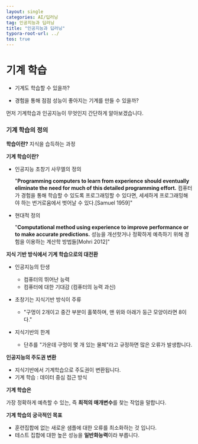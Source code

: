 ```yaml
---
layout: single
categories: AI/딥러닝
tag: 인공지능과 딥러닝
title: "인공지능과 딥러닝"
typora-root-url: ../
tos: true
---
```


# 기계 학습

- 기계도 학습할 수 있을까?

- 경험을 통해 점점 성능이 좋아지는 기계를 만들 수 있을까?



먼저 기계학습과 인공지능이 무엇인지 간단하게 알아보겠습니다.



### 기계 학습의 정의

**학습이란?** 지식을 습득하는 과정

**기계 학습이란?** 

- 인공지능 초창기 사무엘의 정의

  "**Programming computers to learn from experience should eventually eliminate the need for much of this detailed programming effort.** 컴퓨터가 경험을 통해 학습할 수 있도록 프로그래밍할 수 있다면, 세세하게 프로그래밍해야 하는 번거로움에서 벗어날 수 있다.[Samuel 1959]"

- 현대적 정의

  "**Computational  method using experience to improve performance or to make accurate predictions.** 성능을 개선핫거나 정확하게 예측하기 위해 경험을 이용하는 계산학 방법들[Mohri 2012]"



**지식 기반 방식에서 기계 학습으로의 대전환**

- 인공지능의 탄생
  - 컴퓨터의 뛰어난 능력
  - 컴퓨터에 대한 기대감 (컴퓨터의 능력 과신)
- 초창기는 지식기반 방식이 주류
  - "구멍이 2개이고 중간 부분이 홀쭉하며, 맨 위와 아래가 둥근 모양이라면 8이다."

- 지식기반의 한계
  - 단추를 "가운데 구멍이 몇 개 있는 물체"라고 규정하면 많은 오류가 발생합니다. 



**인공지능의 주도권 변환**

- 지식기반에서 기계학습으로 주도권이 변환됩니다. 
- 기계 학습 : 데이터 중심 접근 방식



**기계 학습은**

가장 정확하게 예측할 수 있는, 즉 **최적의 매개변수**를 찾는 작업을 말합니다. 



**기계 학습의 궁극적인 목표**

- 훈련집합에 없는 새로운 샘플에 대한 오류를 최소화하는 것 입니다.
- 테스트 집합에 대한 높은 성능을 **일반화능력**이라 부릅니다.

